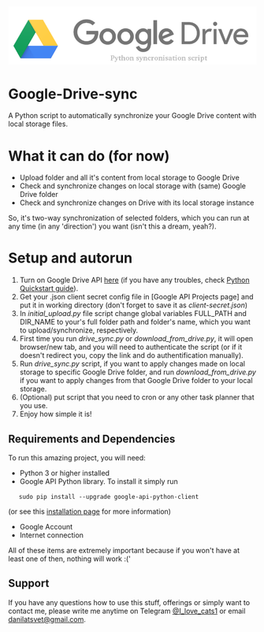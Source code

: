 ![Google Drive sync logo](./google-drive-logo-logo.png)
# Google-Drive-sync
A Python script to automatically synchronize your Google Drive content with local storage files.

# What it can do (for now)
- Upload folder and all it's content from local storage to Google Drive
-  Check and synchronize changes on local storage with (same) Google Drive folder
-  Check and synchronize changes on Drive with its local storage instance

So, it's two-way synchronization of selected folders, which you can run at any time (in any 'direction') you want (isn't this a dream, yeah?).

# Setup and autorun 

1) Turn on Google Drive API [here] (if you have any troubles, check [Python Quickstart guide]).
1) Get your .json client secret config file in [Google API Projects page] and put it in working directory (don't forget to save it as *client-secret.json*)
1) In *initial_upload.py* file script change global variables FULL_PATH and DIR_NAME to your's full folder path and folder's name, which you want to upload/synchronize, respectively.
1) First time you run *drive_sync.py* or *download_from_drive.py*, it will open browser/new tab, and you will need to authenticate the script (or if it doesn't redirect you, copy the link and do authentification manually).
1) Run *drive_sync.py* script, if you want to apply changes made on local storage to specific Google Drive folder, and run *download_from_drive.py* if you want to apply changes from that Google Drive folder to your local storage.
1) (Optional) put script that you need to cron or any other task planner that you use.
1) Enjoy how simple it is!

## Requirements and Dependencies

To run this amazing project, you will need:

- Python 3 or higher installed
- Google API Python library. To install it simply run
```
   sudo pip install --upgrade google-api-python-client
```
(or see this [installation page] for more information)

- Google Account
- Internet connection

All of these items are extremely important because if you won't have at least one of then, nothing will work :('

## Support

If you have any questions how to use this stuff, offerings or simply want to contact me, please write me anytime on Telegram [@I_love_cats1] or email <danilatsvet@gmail.com>.


[installation page]: https://developers.google.com/api-client-library/python/start/installation
[@I_love_cats1]: https://web.telegram.org/#/im?p=@I_love_cats1
[here]: https://console.developers.google.com/flows/enableapi?apiid=drive
[Python Quickstart guide]: https://developers.google.com/drive/v3/web/quickstart/python
[Google API Prijects page]: https://console.developers.google.com/iam-admin/projects
